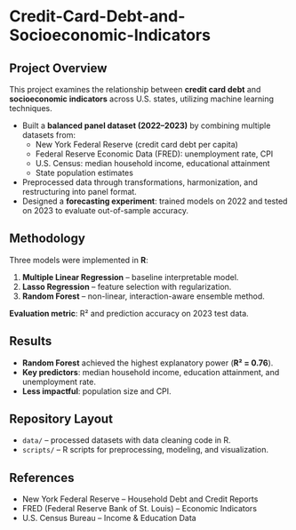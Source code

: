 # Credit-Card-Debt-and-Socioeconomic-Indicators
## Project Overview
This project examines the relationship between **credit card debt** and **socioeconomic indicators** across U.S. states, utilizing machine learning techniques.  

- Built a **balanced panel dataset (2022–2023)** by combining multiple datasets from:  
  - New York Federal Reserve (credit card debt per capita)  
  - Federal Reserve Economic Data (FRED): unemployment rate, CPI  
  - U.S. Census: median household income, educational attainment  
  - State population estimates  
- Preprocessed data through transformations, harmonization, and restructuring into panel format.  
- Designed a **forecasting experiment**: trained models on 2022 and tested on 2023 to evaluate out-of-sample accuracy.  

## Methodology
Three models were implemented in **R**:  

1. **Multiple Linear Regression** – baseline interpretable model.  
2. **Lasso Regression** – feature selection with regularization.  
3. **Random Forest** – non-linear, interaction-aware ensemble method.  

**Evaluation metric**: R² and prediction accuracy on 2023 test data.  

## Results
- **Random Forest** achieved the highest explanatory power (**R² = 0.76**).  
- **Key predictors**: median household income, education attainment, and unemployment rate.  
- **Less impactful**: population size and CPI.

## Repository Layout
- `data/` – processed datasets with data cleaning code in R.  
- `scripts/` – R scripts for preprocessing, modeling, and visualization.

## References
- New York Federal Reserve – Household Debt and Credit Reports  
- FRED (Federal Reserve Bank of St. Louis) – Economic Indicators  
- U.S. Census Bureau – Income & Education Data  

  
